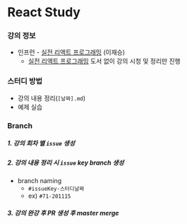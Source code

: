 # React Study

### 강의 정보
- 인프런 - [실전 리액트 프로그래밍](https://inf.run/Kffo) (이재승)
  - [실전 리액트 프로그래밍](http://book.naver.com/bookdb/book_detail.nhn?bid=16391022) 도서 없이 강의 시청 및 정리만 진행

### 스터디 방법
- 강의 내용 정리(`[날짜].md`)
- 예제 실습

### Branch
##### 1. 강의 회차 별 `issue` 생성
##### 2. 강의 내용 정리 시 `issue` key branch 생성
- branch naming
  - `#issueKey-스터디날짜`
  - ex) `#71-201115`
##### 3. 강의 완강 후 PR 생성 후 master merge